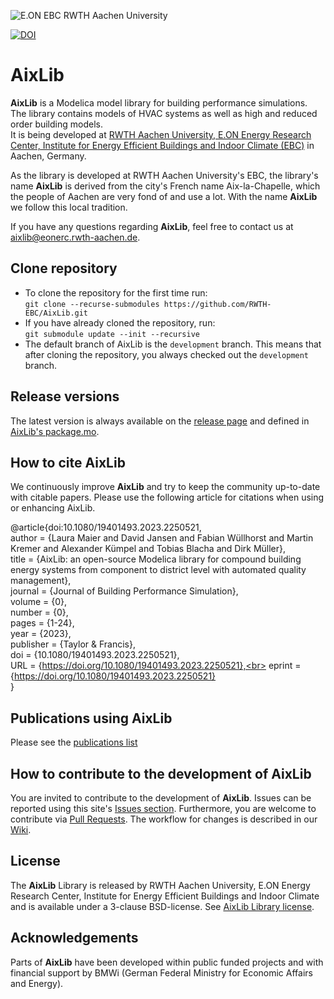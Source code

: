 ![E.ON EBC RWTH Aachen University](./AixLib/Resources/Images/EBC_Logo.png)

[![DOI](https://ebc.pages.rwth-aachen.de/EBC_all/github_ci/AixLib/add-open-modelica-badge-ci/badge_file/om_readyness_badge.svg)](https://ebc.pages.rwth-aachen.de/EBC_all/github_ci/AixLib/add-open-modelica-badge-ci/badge_file/om_readyness_badge.svg)

# AixLib

**AixLib** is a Modelica model library for building performance simulations.  
The library contains models of HVAC systems as well as high and reduced order building models.  
It is being developed at [RWTH Aachen University, E.ON Energy Research Center, Institute for Energy Efficient Buildings and Indoor Climate (EBC)](http://www.ebc.eonerc.rwth-aachen.de/cms/~dmzz/E-ON-ERC-EBC/?lidx=1) in Aachen, Germany.

As the library is developed at RWTH Aachen University's EBC, the library's name **AixLib** is derived from the city's French name Aix-la-Chapelle, which the people of Aachen are very fond of and use a lot. With the name **AixLib** we follow this local tradition.

If you have any questions regarding **AixLib**, feel free to contact us at aixlib@eonerc.rwth-aachen.de.

## Clone repository

* To clone the repository for the first time run:  
  ``git clone --recurse-submodules https://github.com/RWTH-EBC/AixLib.git``
* If you have already cloned the repository, run:  
  ``git submodule update --init --recursive``
* The default branch of AixLib is the ``development`` branch. This means that after cloning the repository, you always checked out the ``development`` branch.
## Release versions

The latest version is always available on the [release page](https://github.com/RWTH-EBC/AixLib/releases) and defined in [AixLib's package.mo](https://github.com/RWTH-EBC/AixLib/blob/master/AixLib/package.mo).

## How to cite AixLib

We continuously improve **AixLib** and try to keep the community up-to-date with citable papers.
Please use the following article for citations when using or enhancing AixLib.

@article{doi:10.1080/19401493.2023.2250521,<br>
author = {Laura Maier and David Jansen and Fabian Wüllhorst and Martin Kremer and Alexander Kümpel and Tobias Blacha and Dirk Müller},<br>
title = {AixLib: an open-source Modelica library for compound building energy systems from component to district level with automated quality management},<br>
journal = {Journal of Building Performance Simulation},<br>
volume = {0},<br>
number = {0},<br>
pages = {1-24},<br>
year  = {2023},<br>
publisher = {Taylor & Francis},<br>
doi = {10.1080/19401493.2023.2250521},<br>
URL = {https://doi.org/10.1080/19401493.2023.2250521},<br>
eprint = {https://doi.org/10.1080/19401493.2023.2250521}<br>
}

## Publications using AixLib

Please see the [publications list](https://github.com/RWTH-EBC/AixLib/blob/master/PUBLICATIONS.md)

## How to contribute to the development of AixLib

You are invited to contribute to the development of **AixLib**.
Issues can be reported using this site's [Issues section](https://github.com/RWTH-EBC/AixLib/issues).
Furthermore, you are welcome to contribute via [Pull Requests](https://github.com/RWTH-EBC/AixLib/pulls). The workflow for changes is described in our [Wiki](https://github.com/RWTH-EBC/AixLib/wiki).

## License

The **AixLib** Library is released by RWTH Aachen University, E.ON Energy Research Center, Institute for Energy Efficient Buildings and Indoor Climate and is available under a 3-clause BSD-license.
See [AixLib Library license](https://htmlpreview.github.io/?https://github.com/rwth-ebc/aixlib/blob/master/AixLib/legal.html).

## Acknowledgements

Parts of **AixLib** have been developed within public funded projects and with financial support by BMWi (German Federal Ministry for Economic Affairs and Energy).
